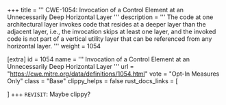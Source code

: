 +++
title = '''
CWE-1054: Invocation of a Control Element at an Unnecessarily Deep Horizontal Layer
'''
description	= '''
The code at one architectural layer invokes code that resides at a deeper layer than the adjacent layer, i.e., the invocation skips at least one layer, and the invoked code is not part of a vertical utility layer that can be referenced from any horizontal layer.
'''
weight = 1054

[extra]
id = 1054
name = '''
Invocation of a Control Element at an Unnecessarily Deep Horizontal Layer
'''
url = "https://cwe.mitre.org/data/definitions/1054.html"
vote = "Opt-In Measures Only"
class = "Base"
clippy_helps = false
rust_docs_links = [

]
+++
`REVISIT`: Maybe clippy?
